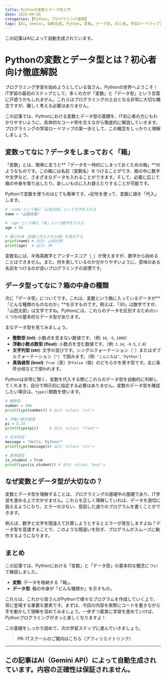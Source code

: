 ```yaml
---
title: Pythonの変数とデータ型入門
date: 2025-09-20
categories: [Python, プログラミング基礎]
tags: [AI, Gemini, 自動生成, Python, 変数, データ型, 初心者, 学習ロードマップ]
---
```


この記事はAIによって自動生成されています。

# Pythonの変数とデータ型とは？初心者向け徹底解説

プログラミング学習を始めようとしている皆さん、Pythonの世界へようこそ！IT学習の最初のステップとして、多くの方が「変数」と「データ型」という言葉に戸惑うかもしれません。これらはプログラミングの土台となる非常に大切な概念ですが、難しく考える必要はありません。

この記事では、Pythonにおける変数とデータ型の基礎を、IT初心者の方にもわかりやすいように、具体的なコード例を交えながら徹底的に解説していきます。プログラミングの学習ロードマップの第一歩として、この概念をしっかりと理解しましょう。

## 変数ってなに？データをしまっておく「箱」

「変数」とは、簡単に言うと**「データを一時的にしまっておくための箱」**のようなものです。この箱には名前（変数名）をつけることができ、箱の中に数字や文字など、さまざまなデータを入れることができます。そして、必要に応じて箱の中身を取り出したり、新しいものに入れ替えたりすることが可能です。

Pythonで変数を使うのはとても簡単です。`=`記号を使って、変数に値を「代入」します。

```python
# 'name'という箱に「山田太郎」という文字を入れる
name = "山田太郎" 

# 'age'という箱に「30」という数字を入れる
age = 30 

# 箱の中身（変数に代入された値）を表示する
print(name) # 出力: 山田太郎
print(age)  # 出力: 30
```

変数名には、半角英数字とアンダースコア（`_`）が使えますが、数字から始めることはできません。また、何を表しているのか分かりやすいように、意味のある名前をつけるのが良いプログラミングの習慣です。

## データ型ってなに？箱の中身の種類

次に「データ型」についてです。これは、変数という箱に入っているデータが**「どんな種類のものなのか」**を示すものです。例えば、「30」は数字ですが、「山田太郎」は文字ですね。Pythonには、これらのデータを区別するためのいくつかの基本的なデータ型があります。

主なデータ型を見てみましょう。

*   **整数型 (int)**: 小数点を含まない数値です。（例: `10`, `-5`, `1000`）
*   **浮動小数点数型 (float)**: 小数点を含む数値です。（例: `3.14`, `-0.5`, `2.0`）
*   **文字列型 (str)**: 文字の並びです。シングルクォーテーション（`'`）またはダブルクォーテーション（`"`）で囲みます。（例: `"こんにちは"`, `'Python'`）
*   **真偽値型 (bool)**: `True`（真）か`False`（偽）のどちらかを表す型です。主に条件分岐などで使われます。

Pythonは非常に賢く、変数を代入する際にこれらのデータ型を自動的に判断してくれます。自分で明示的に指定する必要はありません。変数のデータ型を確認したい場合は、`type()`関数を使います。

```python
# 整数型
number = 100
print(type(number)) # 出力: <class 'int'>

# 浮動小数点数型
pi = 3.14
print(type(pi))     # 出力: <class 'float'>

# 文字列型
message = "Hello, Python!"
print(type(message))# 出力: <class 'str'>

# 真偽値型
is_student = True
print(type(is_student)) # 出力: <class 'bool'>
```

## なぜ変数とデータ型が大切なの？

変数とデータ型を理解することは、プログラミングの基礎中の基礎であり、IT学習を進める上で欠かせません。これらを正しく理解していれば、データを適切に扱えるようになり、エラーの少ない、意図した通りのプログラムを書くことができます。

例えば、数字と文字を間違えて計算しようとするとエラーが発生しますよね？データ型を意識することで、このような間違いを防ぎ、プログラムがスムーズに動作するようになります。

## まとめ

この記事では、Pythonにおける「変数」と「データ型」の基本的な概念について解説しました。

*   **変数**: データを格納する「箱」。
*   **データ型**: 箱の中身が「どんな種類か」を示すもの。

これらは、これから皆さんがPythonで様々なプログラムを作成していく上で、常に登場する重要な要素です。まずは、今回の内容を実際にコードを書きながら手を動かして理解を深めてみましょう。一歩ずつ着実に学習を進めていけば、Pythonプログラミングがきっと楽しくなりますよ！

この基礎をしっかり固めて、次の学習ステップに進んでいきましょう。
> **PR: ITスクールのご案内はこちら（アフィリエイトリンク）**

---
この記事はAI（Gemini API）によって自動生成されています。内容の正確性は保証されません。
---
